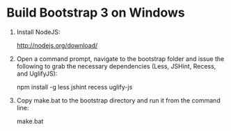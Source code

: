 # Build Bootstrap 3 on Windows #

1. Install NodeJS: 

	http://nodejs.org/download/

2. Open a command prompt, navigate to the bootstrap folder and issue the following to grab the necessary dependencies (Less, JSHint, Recess, and UglifyJS):

	npm install -g less jshint recess uglify-js

3. Copy make.bat to the bootstrap directory and run it from the command line:

	make.bat